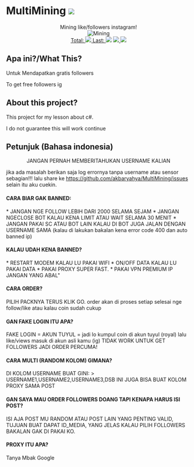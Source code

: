 # MultiMining <a href="https://github.com/akbaryahya/MultiMining/releases/latest"><img src="https://img.shields.io/github/release/akbaryahya/MultiMining.svg"/></a>

<p align="center">
  Mining like/followers instagram!<br>
  <img src="https://i.imgur.com/cBTpf7p.jpg" alt="Mining"/><br>
  <a href="https://github.com/akbaryahya/MultiMining/releases/latest">Total: <img src="https://img.shields.io/github/downloads/akbaryahya/MultiMining/total.svg"/> Last: <img src="https://img.shields.io/github/downloads/akbaryahya/MultiMining/latest/total.svg"/></a> <a href="https://github.com/akbaryahya/MultiMining/issues"><img src="https://img.shields.io/github/issues/akbaryahya/MultiMining.svg"/> <img src="https://img.shields.io/github/issues-closed-raw/akbaryahya/MultiMining.svg"/></a>
</p>

Apa ini?/What This?
-------------
Untuk Mendapatkan gratis followers

To get free followers ig

About this project?
-------------
This project for my lesson about c#.

I do not guarantee this will work continue

Petunjuk (Bahasa indonesia)
-------------
<p align="center">JANGAN PERNAH MEMBERITAHUKAN USERNAME KALIAN</p>

jika ada masalah berikan saja log errornya tanpa username atau sensor sebagian!!! lalu share ke https://github.com/akbaryahya/MultiMining/issues selain itu aku cuekin.


<h4>CARA BIAR GAK BANNED:</h4>
* JANGAN NGE FOLLOW LEBIH DARI 2000 SELAMA SEJAM
* JANGAN NGECLOSE BOT KALAU KENA LIMIT ATAU WAIT SELAMA 30 MENIT
* JANGAN PAKAI SC ATAU BOT LAIN KALAU DI BOT JUGA JALAN DENGAN USERNAME SAMA (kalau di lakukan bakalan kena error code 400 dan auto banned ip)

<h4>KALAU UDAH KENA BANNED?</h4>
* RESTART MODEM KALAU LU PAKAI WIFI
* ON/OFF DATA KALAU LU PAKAI DATA
* PAKAI PROXY SUPER FAST.
* PAKAI VPN PREMIUM IP JANGAN YANG ABAL"

<h4>CARA ORDER?</h4>
PILIH PACKNYA TERUS KLIK GO.
order akan di proses setiap selesai nge follow/like atau kalau coin sudah cukup

<h4>GAN FAKE LOGIN ITU APA?</h4>
FAKE LOGIN = AKUN TUYUL = 
jadi lo kumpul coin di akun tuyul (royal) lalu like/views masuk di akun asli kamu (ig)
TIDAK WORK UNTUK GET FOLLOWERS JADI ORDER PERCUMA!

<h4>CARA MULTI (RANDOM KOLOM) GIMANA?</h4>
DI KOLOM USERNAME BUAT GINI:
> USERNAME1,USERNAME2,USERNAME3,DSB
INI JUGA BISA BUAT KOLOM PROXY SAMA POST

<h4>GAN SAYA MAU ORDER FOLLOWERS DOANG TAPI KENAPA HARUS ISI POST?</h4>
ISI AJA POST MU RANDOM ATAU POST LAIN YANG PENTING VALID, TUJUAN BUAT DAPAT ID_MEDIA, YANG JELAS KALAU PILIH FOLLOWERS BAKALAN GAK DI PAKAI KO.

<h4>PROXY ITU APA?</h4>
Tanya Mbak Google
